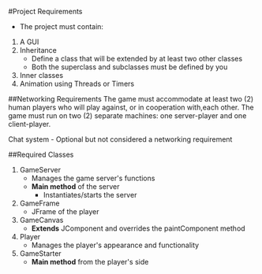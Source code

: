 #Project Requirements
- The project must contain:
1. A GUI
2. Inheritance
    - Define a class that will be extended by at least two other classes
    - Both the superclass and subclasses must be defined by you
3. Inner classes
4. Animation using Threads or Timers

##Networking Requirements
The game must accommodate at least two (2) human players who will play against, or in cooperation with,each other. The game must run on two (2) separate machines: one server-player 
and one client-player.

Chat system - Optional but not considered a networking requirement

##Required Classes
1. GameServer 
   * Manages the game server's functions
   * <b>Main method</b> of the server
        * Instantiates/starts the server
2. GameFrame 
   * JFrame of the player
3. GameCanvas 
   * <b>Extends</b> JComponent and overrides the paintComponent method
4. Player 
   * Manages the player's appearance and functionality
5. GameStarter 
    * <b>Main method</b> from the player's side